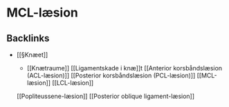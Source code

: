 # MCL-læsion

## Backlinks
* [[§Knæet]]
	* [[Knætraume]]
	[[Ligamentskade i knæ]]t
		[[Anterior korsbåndslæsion (ACL-læsion)]]
		[[Posterior korsbåndslæsion (PCL-læsion)]]
		[[MCL-læsion]]
		[[LCL-læsion]]
	
	[[Popliteussene-læsion]]
	[[Posterior oblique ligament-læsion]]

<!-- {BearID:F3E32A49-DC61-43EA-9747-62C2C6F57B0D-31003-000072ED0406E332} -->
